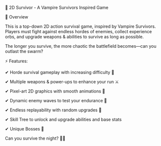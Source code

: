 🦇 2D Survivor - A Vampire Survivors Inspired Game

🎯 Overview


This is a top-down 2D action survival game, inspired by Vampire Survivors. Players must fight against endless hordes of enemies, collect experience orbs, and upgrade weapons & abilities to survive as long as possible.

The longer you survive, the more chaotic the battlefield becomes—can you outlast the swarm?


⚡ Features:

✔ Horde survival gameplay with increasing difficulty 🏹

✔ Multiple weapons & power-ups to enhance your run ⚔️

✔ Pixel-art 2D graphics with smooth animations 🎨

✔ Dynamic enemy waves to test your endurance 🧛

✔ Endless replayability with random upgrades 🎲

✔ Skill Tree to unlock and upgrade abilities and base stats

✔ Unique Bosses 🎲


Can you survive the night? 🌙🔥
